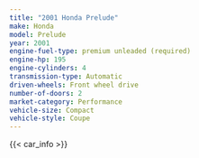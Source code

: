 ```yaml
---
title: "2001 Honda Prelude"
make: Honda
model: Prelude
year: 2001
engine-fuel-type: premium unleaded (required)
engine-hp: 195
engine-cylinders: 4
transmission-type: Automatic
driven-wheels: Front wheel drive
number-of-doors: 2
market-category: Performance
vehicle-size: Compact
vehicle-style: Coupe
---
```


{{< car_info >}}
